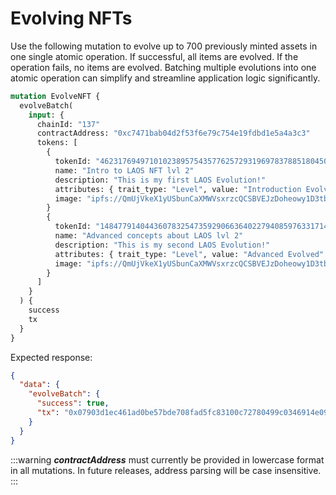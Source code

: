 # Evolving NFTs

Use the following mutation to evolve up to 700 previously minted assets in one single atomic operation. If successful, all items are evolved. If the operation fails, no items are evolved. Batching multiple evolutions into one atomic operation can simplify and streamline application logic significantly.

```graphql
mutation EvolveNFT {
  evolveBatch(
    input: {
      chainId: "137"
      contractAddress: "0xc7471bab04d2f53f6e79c754e19fdbd1e5a4a3c3"
      tokens: [
        {
          tokenId: "46231769497101023895754357762572931969783788518045090509665456129453327552117"
          name: "Intro to LAOS NFT lvl 2"
          description: "This is my first LAOS Evolution!"
          attributes: { trait_type: "Level", value: "Introduction Evolved" }
          image: "ipfs://QmUjVkeX1yUSbunCaXMWVsxrzcQCSBVEJzDoheowy1D3tb"
        }
        {
          tokenId: "14847791404436078325473592906636402279408597633171402217703076291487718845731"
          name: "Advanced concepts about LAOS lvl 2"
          description: "This is my second LAOS Evolution!"
          attributes: { trait_type: "Level", value: "Advanced Evolved" }
          image: "ipfs://QmUjVkeX1yUSbunCaXMWVsxrzcQCSBVEJzDoheowy1D3tb"
        }
      ]
    }
  ) {
    success
    tx
  }
}

```

Expected response:

```json
{
  "data": {
    "evolveBatch": {
      "success": true,
      "tx": "0x07903d1ec461ad0be57bde708fad5fc83100c72780499c0346914e0959c2fa52"
    }
  }
}
```

:::warning
_**contractAddress**_ must currently be provided in lowercase format in all mutations. In future releases, address parsing will be case insensitive.
:::
